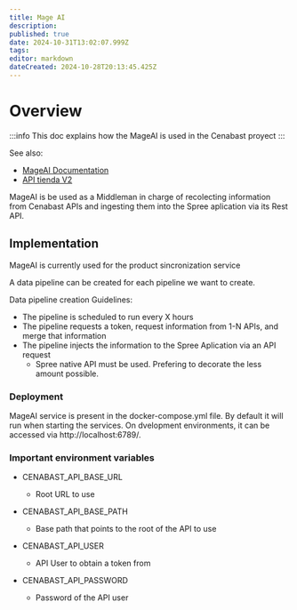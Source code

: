 ```yaml
---
title: Mage AI
description: 
published: true
date: 2024-10-31T13:02:07.999Z
tags: 
editor: markdown
dateCreated: 2024-10-28T20:13:45.425Z
---
```


# Overview

:::info
This doc explains how the MageAI is used in the Cenabast proyect
:::

See also:
* [MageAI Documentation](mage.ai)
* [API tienda V2](/cenabast-tienda/docs/api-rest-services/Cenabast/tienda)

MageAI is be used as a Middleman in charge of recolecting information from Cenabast APIs and ingesting them into the Spree aplication via its Rest API.

## Implementation

MageAI is currently used for the product sincronization service

A data pipeline can be created for each pipeline we want to create.

Data pipeline creation Guidelines:

* The pipeline is scheduled to run every X hours
* The pipeline requests a token, request information from 1-N APIs, and merge that information
* The pipeline injects the information to the Spree Aplication via an API request
  * Spree native API must be used. Prefering to decorate the less amount possible.

### Deployment

MageAI service is present in the docker-compose.yml file.
By default it will run when starting the services.
On dvelopment environments, it can be accessed via http://localhost:6789/.

### Important environment variables

* CENABAST_API_BASE_URL
    * Root URL to use

* CENABAST_API_BASE_PATH
    * Base path that points to the root of the API to use

* CENABAST_API_USER
    * API User to obtain a token from

* CENABAST_API_PASSWORD
    * Password of the API user
